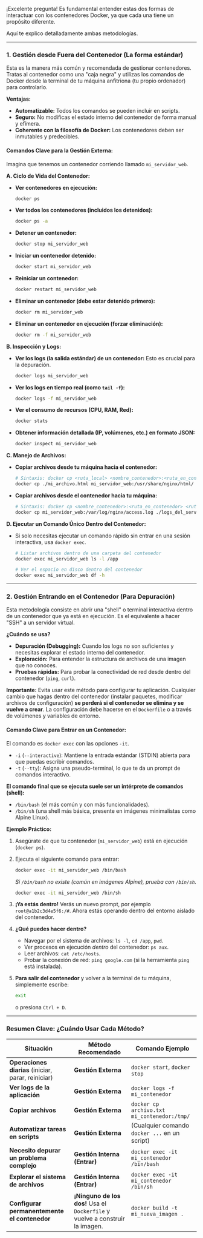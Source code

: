 ¡Excelente pregunta! Es fundamental entender estas dos formas de interactuar con los contenedores Docker, ya que cada una tiene un propósito diferente.

Aquí te explico detalladamente ambas metodologías.

---

### 1. Gestión desde Fuera del Contenedor (La forma estándar)

Esta es la manera más común y recomendada de gestionar contenedores. Tratas al contenedor como una "caja negra" y utilizas los comandos de Docker desde la terminal de tu máquina anfitriona (tu propio ordenador) para controlarlo.

**Ventajas:**
*   **Automatizable:** Todos los comandos se pueden incluir en scripts.
*   **Seguro:** No modificas el estado interno del contenedor de forma manual y efímera.
*   **Coherente con la filosofía de Docker:** Los contenedores deben ser inmutables y predecibles.

#### Comandos Clave para la Gestión Externa:

Imagina que tenemos un contenedor corriendo llamado `mi_servidor_web`.

**A. Ciclo de Vida del Contenedor:**

*   **Ver contenedores en ejecución:**
    ```bash
    docker ps 
    ```
*   **Ver todos los contenedores (incluidos los detenidos):**
    ```bash
    docker ps -a
    ```
*   **Detener un contenedor:**
    ```bash
    docker stop mi_servidor_web
    ```
*   **Iniciar un contenedor detenido:**
    ```bash
    docker start mi_servidor_web
    ```
*   **Reiniciar un contenedor:**
    ```bash
    docker restart mi_servidor_web
    ```
*   **Eliminar un contenedor (debe estar detenido primero):**
    ```bash
    docker rm mi_servidor_web
    ```
*   **Eliminar un contenedor en ejecución (forzar eliminación):**
    ```bash
    docker rm -f mi_servidor_web
    ```

**B. Inspección y Logs:**

*   **Ver los logs (la salida estándar) de un contenedor:** Esto es crucial para la depuración.
    ```bash
    docker logs mi_servidor_web
    ```
*   **Ver los logs en tiempo real (como `tail -f`):**
    ```bash
    docker logs -f mi_servidor_web
    ```
*   **Ver el consumo de recursos (CPU, RAM, Red):**
    ```bash
    docker stats
    ```
*   **Obtener información detallada (IP, volúmenes, etc.) en formato JSON:**
    ```bash
    docker inspect mi_servidor_web
    ```

**C. Manejo de Archivos:**

*   **Copiar archivos desde tu máquina hacia el contenedor:**
    ```bash
    # Sintaxis: docker cp <ruta_local> <nombre_contenedor>:<ruta_en_contenedor>
    docker cp ./mi_archivo.html mi_servidor_web:/usr/share/nginx/html/
    ```
*   **Copiar archivos desde el contenedor hacia tu máquina:**
    ```bash
    # Sintaxis: docker cp <nombre_contenedor>:<ruta_en_contenedor> <ruta_local>
    docker cp mi_servidor_web:/var/log/nginx/access.log ./logs_del_servidor.log
    ```

**D. Ejecutar un Comando Único Dentro del Contenedor:**

*   Si solo necesitas ejecutar un comando rápido sin entrar en una sesión interactiva, usa `docker exec`.
    ```bash
    # Listar archivos dentro de una carpeta del contenedor
    docker exec mi_servidor_web ls -l /app

    # Ver el espacio en disco dentro del contenedor
    docker exec mi_servidor_web df -h
    ```

---

### 2. Gestión Entrando en el Contenedor (Para Depuración)

Esta metodología consiste en abrir una "shell" o terminal interactiva dentro de un contenedor que ya está en ejecución. Es el equivalente a hacer "SSH" a un servidor virtual.

**¿Cuándo se usa?**
*   **Depuración (Debugging):** Cuando los logs no son suficientes y necesitas explorar el estado interno del contenedor.
*   **Exploración:** Para entender la estructura de archivos de una imagen que no conoces.
*   **Pruebas rápidas:** Para probar la conectividad de red desde dentro del contenedor (`ping`, `curl`).

**Importante:** Evita usar este método para configurar tu aplicación. Cualquier cambio que hagas dentro del contenedor (instalar paquetes, modificar archivos de configuración) **se perderá si el contenedor se elimina y se vuelve a crear**. La configuración debe hacerse en el `Dockerfile` o a través de volúmenes y variables de entorno.

#### Comando Clave para Entrar en un Contenedor:

El comando es `docker exec` con las opciones `-it`.

*   `-i` (`--interactive`): Mantiene la entrada estándar (STDIN) abierta para que puedas escribir comandos.
*   `-t` (`--tty`): Asigna una pseudo-terminal, lo que te da un prompt de comandos interactivo.

**El comando final que se ejecuta suele ser un intérprete de comandos (shell):**
*   `/bin/bash` (el más común y con más funcionalidades).
*   `/bin/sh` (una shell más básica, presente en imágenes minimalistas como Alpine Linux).

**Ejemplo Práctico:**

1.  Asegúrate de que tu contenedor (`mi_servidor_web`) está en ejecución (`docker ps`).

2.  Ejecuta el siguiente comando para entrar:
    ```bash
    docker exec -it mi_servidor_web /bin/bash
    ```
    *Si `/bin/bash` no existe (común en imágenes Alpine), prueba con `/bin/sh`.*
    ```bash
    docker exec -it mi_servidor_web /bin/sh
    ```

3.  **¡Ya estás dentro!** Verás un nuevo prompt, por ejemplo `root@a1b2c3d4e5f6:/#`. Ahora estás operando dentro del entorno aislado del contenedor.

4.  **¿Qué puedes hacer dentro?**
    *   Navegar por el sistema de archivos: `ls -l`, `cd /app`, `pwd`.
    *   Ver procesos en ejecución *dentro* del contenedor: `ps aux`.
    *   Leer archivos: `cat /etc/hosts`.
    *   Probar la conexión de red: `ping google.com` (si la herramienta `ping` está instalada).

5.  **Para salir del contenedor** y volver a la terminal de tu máquina, simplemente escribe:
    ```bash
    exit
    ```
    o presiona `Ctrl + D`.

---

### Resumen Clave: ¿Cuándo Usar Cada Método?

| Situación                                    | Método Recomendado                                         | Comando Ejemplo                                    |
| -------------------------------------------- | ---------------------------------------------------------- | -------------------------------------------------- |
| **Operaciones diarias** (iniciar, parar, reiniciar) | **Gestión Externa**                                        | `docker start`, `docker stop`                      |
| **Ver logs de la aplicación**                | **Gestión Externa**                                        | `docker logs -f mi_contenedor`                     |
| **Copiar archivos**                          | **Gestión Externa**                                        | `docker cp archivo.txt mi_contenedor:/tmp/`        |
| **Automatizar tareas en scripts**            | **Gestión Externa**                                        | (Cualquier comando `docker ...` en un script)      |
| **Necesito depurar un problema complejo**    | **Gestión Interna (Entrar)**                               | `docker exec -it mi_contenedor /bin/bash`          |
| **Explorar el sistema de archivos**          | **Gestión Interna (Entrar)**                               | `docker exec -it mi_contenedor /bin/sh`            |
| **Configurar permanentemente el contenedor** | **¡Ninguno de los dos!** Usa el `Dockerfile` y vuelve a construir la imagen. | `docker build -t mi_nueva_imagen .`              |